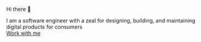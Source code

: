 Hi there 👋

I am a software engineer with a zeal for designing, building, and maintaining digital products for consumers <br/>
[Work with me](mailto:hiyankey@gmail.com)


